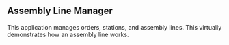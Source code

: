 Assembly Line Manager
---------------------
This application manages orders, stations, and assembly lines. This virtually demonstrates how an assembly line works.
